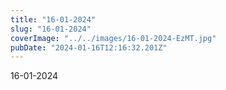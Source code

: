 ```yaml
---
title: "16-01-2024"
slug: "16-01-2024"
coverImage: "../../images/16-01-2024-EzMT.jpg"
pubDate: "2024-01-16T12:16:32.201Z"
---
```


16-01-2024
